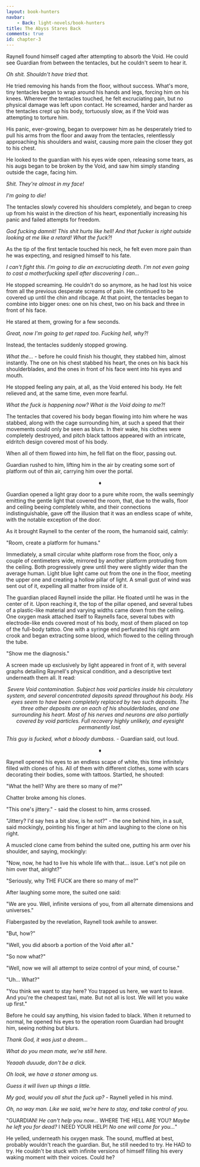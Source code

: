 ```yaml
---
layout: book-hunters
navbar:
    - Back: light-novels/book-hunters
title: The Abyss Stares Back
comments: true
id: chapter-3
---
```


Raynell found himself caged after attempting to absorb the Void. He could see Guardian from between the tentacles, but he couldn't seem to hear it.

*Oh shit. Shouldn't have tried that.*

He tried removing his hands from the floor, without success. What's more, tiny tentacles began to wrap around his hands and legs, forcing him on his knees. Wherever the tentacles touched, he felt excruciating pain, but no physical damage was left upon contact. He screamed, harder and harder as the tentacles crept up his body, tortuously slow, as if the Void was attempting to torture him.

His panic, ever-growing, began to overpower him as he desperately tried to pull his arms from the floor and away from the tentacles, relentlessly approaching his shoulders and waist, causing more pain the closer they got to his chest.

He looked to the guardian with his eyes wide open, releasing some tears, as his augs began to be broken by the Void, and saw him simply standing outside the cage, facing him.

*Shit. They're almost in my face!*

*I'm going to die!*

The tentacles slowly covered his shoulders completely, and began to creep up from his waist in the direction of his heart, exponentially increasing his panic and failed attempts for freedom.

*God fucking damnit! This shit hurts like hell! And that fucker is right outside looking at me like a retard! What the fuck?!*

As the tip of the first tentacle touched his neck, he felt even more pain than he was expecting, and resigned himself to his fate.

*I can't fight this. I'm going to die an excruciating death. I'm not even going to cast a motherfucking spell after discovering I can...*

He stopped screaming. He couldn't do so anymore, as he had lost his voice from all the previous desperate screams of pain. He continued to be covered up until the chin and ribcage. At that point, the tentacles began to combine into bigger ones: one on his chest, two on his back and three in front of his face.

He stared at them, growing for a few seconds.

*Great, now I'm going to get raped too. Fucking hell, why?!*

Instead, the tentacles suddenly stopped growing.

*What the...* - before he could finish his thought, they stabbed him, almost instantly. The one on his chest stabbed his heart, the ones on his back his shoulderblades, and the ones in front of his face went into his eyes and mouth.

He stopped feeling any pain, at all, as the Void entered his body. He felt relieved and, at the same time, even more fearful.

*What the fuck is happening now? What is the Void doing to me?!*

The tentacles that covered his body began flowing into him where he was stabbed, along with the cage surrounding him, at such a speed that their movements could only be seen as blurs. In their wake, his clothes were completely destroyed, and pitch black tattoos appeared with an intricate, eldritch design covered most of his body.

When all of them flowed into him, he fell flat on the floor, passing out.

Guardian rushed to him, lifting him in the air by creating some sort of platform out of thin air, carrying him over the portal.

<center>&diams;</center>

Guardian opened a light gray door to a pure white room, the walls seemingly emitting the gentle light that covered the room, that, due to the walls, floor and ceiling beeing completely white, and their connections indistinguishable, gave off the illusion that it was an endless scape of white, with the notable exception of the door.

As it brought Raynell to the center of the room, the humanoid said, calmly:

"Room, create a platform for humans."

Immediately, a small circular white platform rose from the floor, only a couple of centimeters wide, mirrored by another platform protruding from the ceiling. Both progressively grew until they were slightly wider than the average human. Light blue light came out from the one in the floor, meeting the upper one and creating a hollow pillar of light. A small gust of wind was sent out of it, expelling all matter from inside of it.

The guardian placed Raynell inside the pillar. He floated until he was in the center of it. Upon reaching it, the top of the pillar opened, and several tubes of a plastic-like material and varying widths came down from the ceiling. One oxygen mask attached itself to Raynells face, several tubes with electrode-like ends covered most of his body, most of them placed on top of the full-body tattoo. One with a syringe end perfurated his right arm crook and began extracting some blood, which flowed to the ceiling through the tube.

"Show me the diagnosis."

A screen made up exclusively by light appeared in front of it, with several graphs detailing Raynell's physical condition, and a descriptive text underneath them all. It read:

*<center>Severe Void contamination. Subject has void particles inside his circulatory system, and several concentrated deposits spread throughout his body. His eyes seem to have been completely replaced by two such deposits. The three other deposits are on each of his shoulderblades, and one surrounding his heart. Most of his nerves and neurons are also partially covered by void particles. Full recovery highly unlikely, and eyesight permanently lost.</center>*

*This guy is fucked, what a bloody dumbass.* - Guardian said, out loud.

<center>&diams;</center>

Raynell opened his eyes to an endless scape of white, this time infinitely filled with clones of his. All of them with different clothes, some with
scars decorating their bodies, some with tattoos. Startled, he shouted:

"What the hell? Why are there so many of me?"

Chatter broke among his clones.

"This one's jittery." - said the closest to him, arms crossed.

"Jittery? I'd say hes a bit slow, is he not?" - the one behind him, in a suit, said mockingly, pointing his finger at him and laughing to the clone on his right.

A muscled clone came from behind the suited one, putting his arm over his shoulder, and saying, mockingly:

"Now, now, he had to live his whole life with that... issue. Let's not pile on him over that, alright?"

"Seriously, why THE FUCK are there so many of me?"

After laughing some more, the suited one said:

"We are you. Well, infinite versions of you, from all alternate dimensions and universes."

Flabergasted by the revelation, Raynell took awhile to answer.

"But, how?"

"Well, you did absorb a portion of the Void after all."

"So now what?"

"Well, now we will all attempt to seize control of your mind, of course."

"Uh... What?"

"You think we want to stay here? You trapped us here, we want to leave. And you're the cheapest taxi, mate. But not all is lost. We will let you wake up first."

Before he could say anything, his vision faded to black. When it returned to normal, he opened his eyes to the operation room Guardian had brought him, seeing nothing but blurs.

*Thank God, it was just a dream...*

*What do you mean mate, we're still here.*

*Yeaaah duuude, don't be a dick.*

*Oh look, we have a stoner among us.*

*Guess it will liven up things a little.*

*My god, would you all shut the fuck up?* - Raynell yelled in his mind.

*Oh, no way man. Like we said, we're here to stay, and take control of you.*

"GUARDIAN! *He can't help you now...* WHERE THE HELL ARE YOU? *Maybe he left you for dead?* I NEED YOUR HELP! *No one will come for you...*"

He yelled, underneath his oxygen mask. The sound, muffled at best, probably wouldn't reach the guardian. But, he still needed to try. He HAD to try. He couldn't be stuck with infinite versions of himself filling his every waking moment with their voices. Could he?
